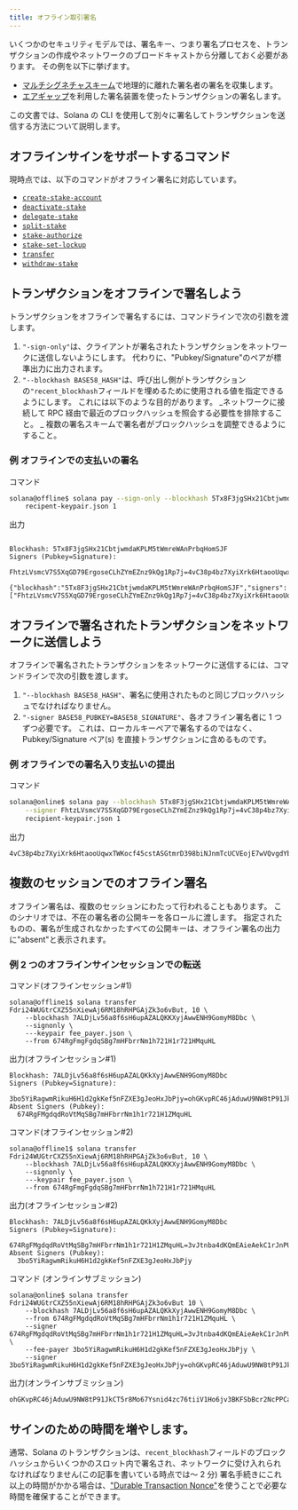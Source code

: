 ```yaml
---
title: オフライン取引署名
---
```


いくつかのセキュリティモデルでは、署名キー、つまり署名プロセスを、トランザクションの作成やネットワークのブロードキャストから分離しておく必要があります。 その例を以下に挙げます。

- [マルチシグネチャスキーム](cli/usage.md#multiple-witnesses)で地理的に離れた署名者の署名を収集します。
- [エアギャップ](<https://en.wikipedia.org/wiki/Air_gap_(networking)>)を利用した署名装置を使ったトランザクションの署名します。

この文書では、Solana の CLI を使用して別々に署名してトランザクションを送信する方法について説明します。

## オフラインサインをサポートするコマンド

現時点では、以下のコマンドがオフライン署名に対応しています。

- [`create-stake-account`](cli/usage.md#solana-create-stake-account)
- [`deactivate-stake`](cli/usage.md#solana-deactivate-stake)
- [`delegate-stake`](cli/usage.md#solana-delegate-stake)
- [`split-stake`](cli/usage.md#solana-split-stake)
- [`stake-authorize`](cli/usage.md#solana-stake-authorize)
- [`stake-set-lockup`](cli/usage.md#solana-stake-set-lockup)
- [`transfer`](cli/usage.md#solana-transfer)
- [`withdraw-stake`](cli/usage.md#solana-withdraw-stake)

## トランザクションをオフラインで署名しよう

トランザクションをオフラインで署名するには、コマンドラインで次の引数を渡します。

1. `"-sign-only"`は、クライアントが署名されたトランザクションをネットワークに送信しないようにします。 代わりに、"Pubkey/Signature"のペアが標準出力に出力されます。
2. `"--blockhash BASE58_HASH"`は、呼び出し側がトランザクションの`"recent_blockhash`フィールドを埋めるために使用される値を指定できるようにします。 これには以下のような目的があります。 _ネットワークに接続して RPC 経由で最近のブロックハッシュを照会する必要性を排除すること。 _ 複数の署名スキームで署名者がブロックハッシュを調整できるようにすること。

### 例 オフラインでの支払いの署名

コマンド

```bash
solana@offline$ solana pay --sign-only --blockhash 5Tx8F3jgSHx21CbtjwmdaKPLM5tWmreWAnPrbqHomSJF \
    recipent-keypair.json 1
```

出力

```text

Blockhash: 5Tx8F3jgSHx21CbtjwmdaKPLM5tWmreWAnPrbqHomSJF
Signers (Pubkey=Signature):
  FhtzLVsmcV7S5XqGD79ErgoseCLhZYmEZnz9kQg1Rp7j=4vC38p4bz7XyiXrk6HtaooUqwxTWKocf45cstASGtmrD398biNJnmTcUCVEojE7wVQvgdYbjHJqRFZPpzfCQpmUN

{"blockhash":"5Tx8F3jgSHx21CbtjwmdaKPLM5tWmreWAnPrbqHomSJF","signers":["FhtzLVsmcV7S5XqGD79ErgoseCLhZYmEZnz9kQg1Rp7j=4vC38p4bz7XyiXrk6HtaooUqwxTWKocf45cstASGtmrD398biNJnmTcUCVEojE7wVQvgdYbjHJqRFZPpzfCQpmUN"]}'
```

## オフラインで署名されたトランザクションをネットワークに送信しよう

オフラインで署名されたトランザクションをネットワークに送信するには、コマンドラインで次の引数を渡します。

1. `"--blockhash BASE58_HASH"`、署名に使用されたものと同じブロックハッシュでなければなりません。
2. `"-signer BASE58_PUBKEY=BASE58_SIGNATURE"`、各オフライン署名者に 1 つずつ必要です。 これは、ローカルキーペアで署名するのではなく、Pubkey/Signature ペア(s) を直接トランザクションに含めるものです。

### 例 オフラインでの署名入り支払いの提出

コマンド

```bash
solana@online$ solana pay --blockhash 5Tx8F3jgSHx21CbtjwmdaKPLM5tWmreWAnPrbqHomSJF \
    --signer FhtzLVsmcV7S5XqGD79ErgoseCLhZYmEZnz9kQg1Rp7j=4vC38p4bz7XyiXrk6HtaooUqwxTWKocf45cstASGtmrD398biNJnmTcUCVEojE7wVQvgdYbjHJqRFZPpzfCQpmUN
    recipient-keypair.json 1
```

出力

```text
4vC38p4bz7XyiXrk6HtaooUqwxTWKocf45cstASGtmrD398biNJnmTcUCVEojE7wVQvgdYbjHJqRFZPpzfCQpmUN
```

## 複数のセッションでのオフライン署名

オフライン署名は、複数のセッションにわたって行われることもあります。 このシナリオでは、不在の署名者の公開キーを各ロールに渡します。 指定されたものの、署名が生成されなかったすべての公開キーは、オフライン署名の出力に"absent"と表示されます。

### 例 2 つのオフラインサインセッションでの転送

コマンド(オフラインセッション#1)

```text
solana@offline1$ solana transfer Fdri24WUGtrCXZ55nXiewAj6RM18hRHPGAjZk3o6vBut, 10 \
    --blockhash 7ALDjLv56a8f6sH6upAZALQKKXyjAwwENH9GomyM8Dbc \
    --signonly \
    ---keypair fee_payer.json \
    --from 674RgFmgFgdqSBg7mHFbrrNm1h721H1r721HMquHL
```

出力(オフラインセッション#1)

```text
Blockhash: 7ALDjLv56a8f6sH6upAZALQKkXyjAwwENH9GomyM8Dbc
Signers (Pubkey=Signature):
  3bo5YiRagwmRikuH6H1d2gkKef5nFZXE3gJeoHxJbPjy=ohGKvpRC46jAduwU9NW8tP91JkCT5r8Mo67Ysnid4zc76tiiV1Ho6jv3BKFSbBcr2NcPPCarmfTLSkTHsJCtdYi
Absent Signers (Pubkey):
  674RgFMgdqdRoVtMqSBg7mHFbrrNm1h1r721H1ZMquHL
```

コマンド(オフラインセッション#2)

```text
solana@offline1$ solana transfer Fdri24WUGtrCXZ55nXiewAj6RM18hRHPGAjZk3o6vBut, 10 \
    --blockhash 7ALDjLv56a8f6sH6upAZALQKKXyjAwwENH9GomyM8Dbc \
    --signonly \
    ---keypair fee_payer.json \
    --from 674RgFmgFgdqSBg7mHFbrrNm1h721H1r721HMquHL
```

出力(オフラインセッション#2)

```text
Blockhash: 7ALDjLv56a8f6sH6upAZALQKkXyjAwwENH9GomyM8Dbc
Signers (Pubkey=Signature):
  674RgFMgdqdRoVtMqSBg7mHFbrrNm1h1r721H1ZMquHL=3vJtnba4dKQmEAieAekC1rJnPUndBcpvqRPRMoPWqhLEMCty2SdUxt2yvC1wQW6wVUa5putZMt6kdwCaTv8gk7sQ
Absent Signers (Pubkey):
  3bo5YiRagwmRikuH6H1d2gkKef5nFZXE3gJeoHxJbPjy
```

コマンド (オンラインサブミッション)

```text
solana@online$ solana transfer Fdri24WUGtrCXZ55nXiewAj6RM18hRHPGAjZk3o6vBut 10 \
    --blockhash 7ALDjLv56a8f6sH6upAZALQKkXyjAwwENH9GomyM8Dbc \
    --from 674RgFMgdqdRoVtMqSBg7mHFbrrNm1h1r721H1ZMquHL \
    --signer 674RgFMgdqdRoVtMqSBg7mHFbrrNm1h1r721H1ZMquHL=3vJtnba4dKQmEAieAekC1rJnPUndBcpvqRPRMoPWqhLEMCty2SdUxt2yvC1wQW6wVUa5putZMt6kdwCaTv8gk7sQ \
    --fee-payer 3bo5YiRagwmRikuH6H1d2gkKef5nFZXE3gJeoHxJbPjy \
    --signer 3bo5YiRagwmRikuH6H1d2gkKef5nFZXE3gJeoHxJbPjy=ohGKvpRC46jAduwU9NW8tP91JkCT5r8Mo67Ysnid4zc76tiiV1Ho6jv3BKFSbBcr2NcPPCarmfTLSkTHsJCtdYi
```

出力(オンラインサブミッション)

```text
ohGKvpRC46jAduwU9NW8tP91JkCT5r8Mo67Ysnid4zc76tiiV1Ho6jv3BKFSbBcr2NcPPCarmfTLSkTHsJCtdYi
```

## サインのための時間を増やします。

通常、Solana のトランザクションは、`recent_blockhash`フィールドのブロックハッシュからいくつかのスロット内で署名され、ネットワークに受け入れられなければなりません(この記事を書いている時点では～ 2 分) 署名手続きにこれ以上の時間がかかる場合は、["Durable Transaction Nonce"](offline-signing/durable-nonce.md)を使うことで必要な時間を確保することができます。
